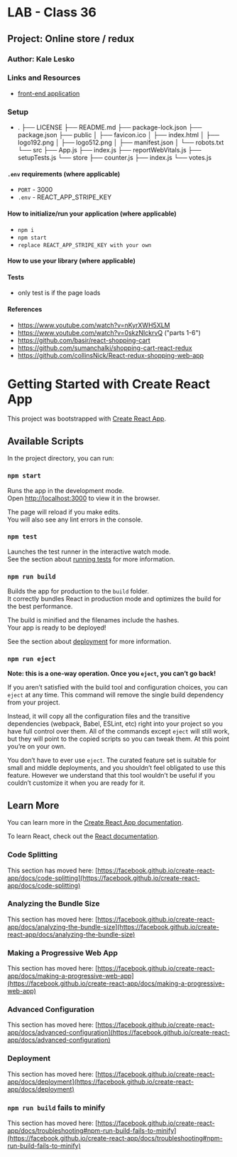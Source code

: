 # LAB - Class 36

## Project: Online store / redux

### Author: Kale Lesko

### Links and Resources

<!-- - [back-end server url](http://xyz.com) (when applicable) -->

<!-- - [ci/cd](http://xyz.com) (GitHub Actions) -->

- [front-end application](https://jolly-allen-9588e2.netlify.app/)

### Setup

- .
  ├── LICENSE
  ├── README.md
  ├── package-lock.json
  ├── package.json
  ├── public
  │ ├── favicon.ico
  │ ├── index.html
  │ ├── logo192.png
  │ ├── logo512.png
  │ ├── manifest.json
  │ └── robots.txt
  └── src
  ├── App.js
  ├── index.js
  ├── reportWebVitals.js
  ├── setupTests.js
  └── store
  ├── counter.js
  ├── index.js
  └── votes.js

#### `.env` requirements (where applicable)

- `PORT` - 3000
- `.env` - REACT_APP_STRIPE_KEY

#### How to initialize/run your application (where applicable)

- `npm i`
- `npm start`
- `replace REACT_APP_STRIPE_KEY with your own`

#### How to use your library (where applicable)

#### Tests

- only test is if the page loads

#### References

- https://www.youtube.com/watch?v=nKyrXWH5XLM
- https://www.youtube.com/watch?v=0skzNIckrvQ ("parts 1-6")
- https://github.com/basir/react-shopping-cart
- https://github.com/sumanchalki/shopping-cart-react-redux
- https://github.com/collinsNick/React-redux-shopping-web-app

# Getting Started with Create React App

This project was bootstrapped with [Create React App](https://github.com/facebook/create-react-app).

## Available Scripts

In the project directory, you can run:

### `npm start`

Runs the app in the development mode.\
Open [http://localhost:3000](http://localhost:3000) to view it in the browser.

The page will reload if you make edits.\
You will also see any lint errors in the console.

### `npm test`

Launches the test runner in the interactive watch mode.\
See the section about [running tests](https://facebook.github.io/create-react-app/docs/running-tests) for more information.

### `npm run build`

Builds the app for production to the `build` folder.\
It correctly bundles React in production mode and optimizes the build for the best performance.

The build is minified and the filenames include the hashes.\
Your app is ready to be deployed!

See the section about [deployment](https://facebook.github.io/create-react-app/docs/deployment) for more information.

### `npm run eject`

**Note: this is a one-way operation. Once you `eject`, you can’t go back!**

If you aren’t satisfied with the build tool and configuration choices, you can `eject` at any time. This command will remove the single build dependency from your project.

Instead, it will copy all the configuration files and the transitive dependencies (webpack, Babel, ESLint, etc) right into your project so you have full control over them. All of the commands except `eject` will still work, but they will point to the copied scripts so you can tweak them. At this point you’re on your own.

You don’t have to ever use `eject`. The curated feature set is suitable for small and middle deployments, and you shouldn’t feel obligated to use this feature. However we understand that this tool wouldn’t be useful if you couldn’t customize it when you are ready for it.

## Learn More

You can learn more in the [Create React App documentation](https://facebook.github.io/create-react-app/docs/getting-started).

To learn React, check out the [React documentation](https://reactjs.org/).

### Code Splitting

This section has moved here: [https://facebook.github.io/create-react-app/docs/code-splitting](https://facebook.github.io/create-react-app/docs/code-splitting)

### Analyzing the Bundle Size

This section has moved here: [https://facebook.github.io/create-react-app/docs/analyzing-the-bundle-size](https://facebook.github.io/create-react-app/docs/analyzing-the-bundle-size)

### Making a Progressive Web App

This section has moved here: [https://facebook.github.io/create-react-app/docs/making-a-progressive-web-app](https://facebook.github.io/create-react-app/docs/making-a-progressive-web-app)

### Advanced Configuration

This section has moved here: [https://facebook.github.io/create-react-app/docs/advanced-configuration](https://facebook.github.io/create-react-app/docs/advanced-configuration)

### Deployment

This section has moved here: [https://facebook.github.io/create-react-app/docs/deployment](https://facebook.github.io/create-react-app/docs/deployment)

### `npm run build` fails to minify

This section has moved here: [https://facebook.github.io/create-react-app/docs/troubleshooting#npm-run-build-fails-to-minify](https://facebook.github.io/create-react-app/docs/troubleshooting#npm-run-build-fails-to-minify)
